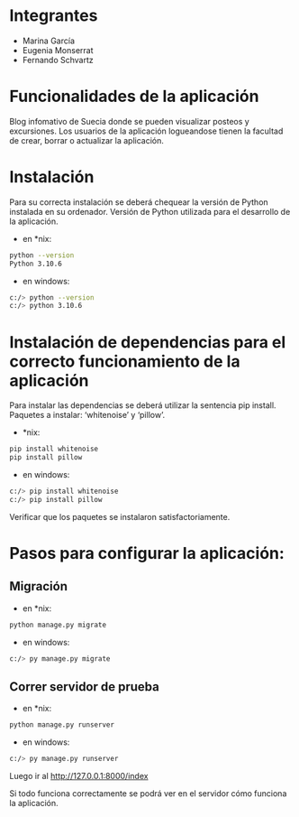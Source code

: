 # Integrantes

- Marina García
- Eugenia Monserrat 
- Fernando Schvartz

# Funcionalidades de la aplicación
Blog infomativo de Suecia donde se pueden visualizar posteos y excursiones.
Los usuarios de la aplicación logueandose tienen la facultad de crear, borrar o actualizar la aplicación.

# Instalación
Para su correcta instalación se deberá chequear la versión de Python instalada en su ordenador.
Versión de Python utilizada para el desarrollo de la aplicación.

- en *nix:

```bash 
python --version
Python 3.10.6
```
- en windows:
```bash
c:/> python --version
c:/> python 3.10.6
```
# Instalación de dependencias para el correcto funcionamiento de la aplicación
Para instalar las dependencias se deberá utilizar la sentencia pip install.
Paquetes a instalar: ‘whitenoise’ y  ‘pillow’.

- *nix:
```bash
pip install whitenoise
pip install pillow
```
- en windows:
```bash
c:/> pip install whitenoise
c:/> pip install pillow
```
Verificar que los paquetes se instalaron satisfactoriamente.

# Pasos para configurar la aplicación:

## Migración

- en *nix:
```bash
python manage.py migrate
```

- en windows:
```bash
c:/> py manage.py migrate
```

## Correr servidor de prueba

- en *nix:
```bash
python manage.py runserver
```
- en windows:
```bash
c:/> py manage.py runserver
```

Luego ir al http://127.0.0.1:8000/index

Si todo funciona correctamente se podrá ver en el servidor cómo funciona la aplicación.

